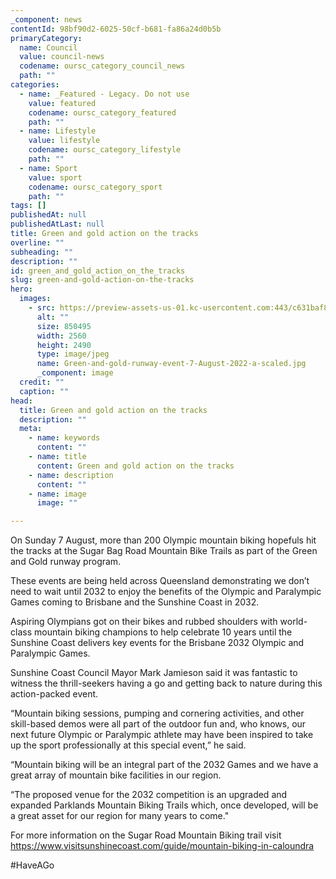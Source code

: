 ```yaml
---
_component: news
contentId: 98bf90d2-6025-50cf-b681-fa86a24d0b5b
primaryCategory:
  name: Council
  value: council-news
  codename: oursc_category_council_news
  path: ""
categories:
  - name: _Featured - Legacy. Do not use
    value: featured
    codename: oursc_category_featured
    path: ""
  - name: Lifestyle
    value: lifestyle
    codename: oursc_category_lifestyle
    path: ""
  - name: Sport
    value: sport
    codename: oursc_category_sport
    path: ""
tags: []
publishedAt: null
publishedAtLast: null
title: Green and gold action on the tracks
overline: ""
subheading: ""
description: ""
id: green_and_gold_action_on_the_tracks
slug: green-and-gold-action-on-the-tracks
hero:
  images:
    - src: https://preview-assets-us-01.kc-usercontent.com:443/c631baf8-1b46-001f-580c-d0001b68b4a8/cd39a054-f33c-41f4-93b0-676edf7b57f4/Green-and-gold-runway-event-7-August-2022-a-scaled.jpg
      alt: ""
      size: 850495
      width: 2560
      height: 2490
      type: image/jpeg
      name: Green-and-gold-runway-event-7-August-2022-a-scaled.jpg
      _component: image
  credit: ""
  caption: ""
head:
  title: Green and gold action on the tracks
  description: ""
  meta:
    - name: keywords
      content: ""
    - name: title
      content: Green and gold action on the tracks
    - name: description
      content: ""
    - name: image
      image: ""

---
```

On Sunday 7 August, more than 200 Olympic mountain biking hopefuls hit the tracks at the Sugar Bag Road Mountain Bike Trails as part of the Green and Gold runway program.

These events are being held across Queensland demonstrating we don’t need to wait until 2032 to enjoy the benefits of the Olympic and Paralympic Games coming to Brisbane and the Sunshine Coast in 2032.

Aspiring Olympians got on their bikes and rubbed shoulders with world-class mountain biking champions to help celebrate 10 years until the Sunshine Coast delivers key events for the Brisbane 2032 Olympic and Paralympic Games.

Sunshine Coast Council Mayor Mark Jamieson said it was fantastic to witness the thrill-seekers having a go and getting back to nature during this action-packed event.

“Mountain biking sessions, pumping and cornering activities, and other skill-based demos were all part of the outdoor fun and, who knows, our next future Olympic or Paralympic athlete may have been inspired to take up the sport professionally at this special event,” he said.

“Mountain biking will be an integral part of the 2032 Games and we have a great array of mountain bike facilities in our region.

“The proposed venue for the 2032 competition is an upgraded and expanded Parklands Mountain Biking Trails which, once developed, will be a great asset for our region for many years to come."

For more information on the Sugar Road Mountain Biking trail visit <https://www.visitsunshinecoast.com/guide/mountain-biking-in-caloundra>


\#HaveAGo
